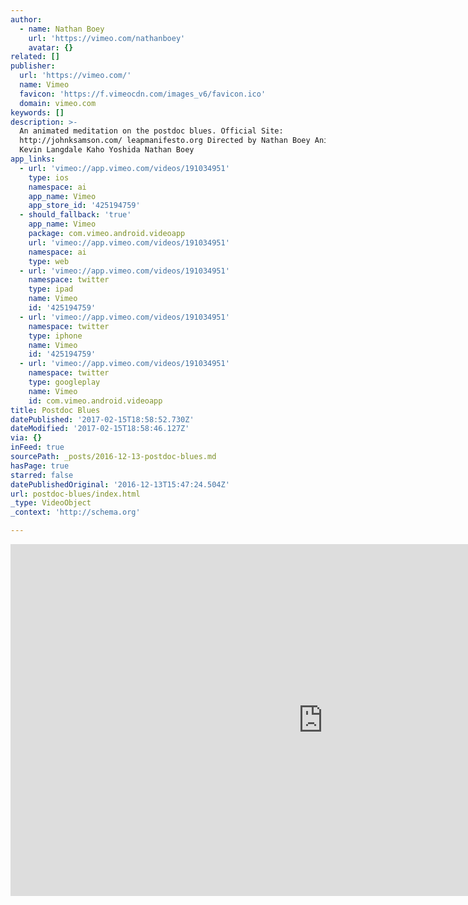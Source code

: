 ```yaml
---
author:
  - name: Nathan Boey
    url: 'https://vimeo.com/nathanboey'
    avatar: {}
related: []
publisher:
  url: 'https://vimeo.com/'
  name: Vimeo
  favicon: 'https://f.vimeocdn.com/images_v6/favicon.ico'
  domain: vimeo.com
keywords: []
description: >-
  An animated meditation on the postdoc blues. Official Site:
  http://johnksamson.com/ leapmanifesto.org Directed by Nathan Boey Animation by
  Kevin Langdale Kaho Yoshida Nathan Boey
app_links:
  - url: 'vimeo://app.vimeo.com/videos/191034951'
    type: ios
    namespace: ai
    app_name: Vimeo
    app_store_id: '425194759'
  - should_fallback: 'true'
    app_name: Vimeo
    package: com.vimeo.android.videoapp
    url: 'vimeo://app.vimeo.com/videos/191034951'
    namespace: ai
    type: web
  - url: 'vimeo://app.vimeo.com/videos/191034951'
    namespace: twitter
    type: ipad
    name: Vimeo
    id: '425194759'
  - url: 'vimeo://app.vimeo.com/videos/191034951'
    namespace: twitter
    type: iphone
    name: Vimeo
    id: '425194759'
  - url: 'vimeo://app.vimeo.com/videos/191034951'
    namespace: twitter
    type: googleplay
    name: Vimeo
    id: com.vimeo.android.videoapp
title: Postdoc Blues
datePublished: '2017-02-15T18:58:52.730Z'
dateModified: '2017-02-15T18:58:46.127Z'
via: {}
inFeed: true
sourcePath: _posts/2016-12-13-postdoc-blues.md
hasPage: true
starred: false
datePublishedOriginal: '2016-12-13T15:47:24.504Z'
url: postdoc-blues/index.html
_type: VideoObject
_context: 'http://schema.org'

---
```

<iframe src="https://cdn.embedly.com/widgets/media.html?src=https%3A%2F%2Fplayer.vimeo.com%2Fvideo%2F191034951&amp;url=https%3A%2F%2Fvimeo.com%2F191034951&amp;image=https%3A%2F%2Fi.vimeocdn.com%2Fvideo%2F601912250_1280.jpg&amp;key=b7d04c9b404c499eba89ee7072e1c4f7&amp;type=text%2Fhtml&amp;schema=vimeo" width="1000" height="563" scrolling="no" frameborder="0" allowfullscreen="" style=""></iframe>